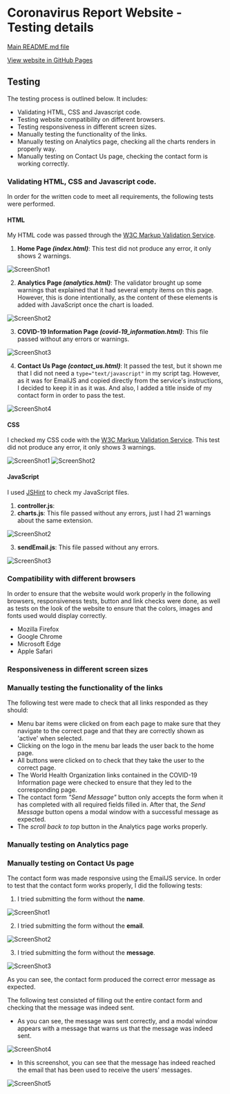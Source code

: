 # Coronavirus Report Website - Testing details

<a href="https://github.com/cotebarrientos/2nd-milestone-project-coronavirus-report/blob/master/README.md" target="_blank">Main README.md file</a>

<a href="https://cotebarrientos.github.io/2nd-milestone-project-coronavirus-report/" target="_blank">View website in GitHub Pages</a>

## Testing

The testing process is outlined below. It includes:

- Validating HTML, CSS and Javascript code.
- Testing website compatibility on different browsers.
- Testing responsiveness in different screen sizes.
- Manually testing the functionality of the links.
- Manually testing on Analytics page, checking all the charts renders in properly way.
- Manually testing on Contact Us page, checking the contact form is working correctly.

### Validating HTML, CSS and Javascript code.

In order for the written code to meet all requirements, the following tests were performed.

#### HTML

My HTML code was passed through the <a href="https://validator.w3.org/" target="_blank">W3C Markup Validation Service</a>. 

1. **Home Page *(index.html)***: This test did not produce any error, it only shows 2 warnings.

![ScreenShot1](/assets/testing-img/home-page-test.PNG)

2. **Analytics Page *(analytics.html)***: The validator brought up some warnings that explained that it had several empty items on this page. However, this is done intentionally, as the content of these elements is added with JavaScript once the chart is loaded. 

![ScreenShot2](/assets/testing-img/analytics-page-test.PNG)

3. **COVID-19 Information Page *(covid-19_information.html)***: This file passed without any errors or warnings.

![ScreenShot3](/assets/testing-img/covid-info-test.PNG)

4. **Contact Us Page *(contact_us.html)***: It passed the test, but it shown me that I did not need a `type="text/javascript"` in my script tag. However, as it was for EmailJS and copied directly from the service's instructions, I decided to keep it in as it was. And also, I added a title inside of my contact form in order to pass the test.

![ScreenShot4](/assets/testing-img/contact-page-test.PNG)

#### CSS

I checked my CSS code with the <a href="https://jigsaw.w3.org/css-validator/" target="_blank">W3C Markup Validation Service</a>. 
This test did not produce any error, it only shows 3 warnings.

![ScreenShot1](/assets/testing-img/style-css-test.PNG)
![ScreenShot2](/assets/testing-img/style-css-test2.PNG)

#### JavaScript

I used <a href="https://jshint.com/" target="_blank">JSHint</a> to check my JavaScript files.

1. **controller.js**:
2. **charts.js**: This file passed without any errors, just I had 21 warnings about the same extension.

![ScreenShot2](/assets/testing-img/charts-js-test.PNG)

3. **sendEmail.js**: This file passed without any errors.

![ScreenShot3](/assets/testing-img/sendEmail-js-test.PNG)

### Compatibility with different browsers

In order to ensure that the website would work properly in the following browsers, responsiveness tests, button and link checks were done, as well as tests on the look of the website to ensure that the colors, images and fonts used would display correctly.

- Mozilla Firefox
- Google Chrome
- Microsoft Edge
- Apple Safari

### Responsiveness in different screen sizes

### Manually testing the functionality of the links

The following test were made to check that all links responded as they should:

- Menu bar items were clicked on from each page to make sure that they navigate to the correct page and that they are correctly shown as 'active' when selected.
- Clicking on the logo in the menu bar leads the user back to the home page.
- All buttons were clicked on to check that they take the user to the correct page.
- The World Health Organization links contained in the COVID-19 Information page were checked to ensure that they led to the corresponding page.
- The contact form *"Send Message"* button only accepts the form when it has completed with all required fields filled in. After that, the *Send Message* button opens a modal window with a successful message as expected. 
- The *scroll back to top* button in the Analytics page works properly.

### Manually testing on Analytics page

### Manually testing on Contact Us page

The contact form was made responsive using the EmailJS service. In order to test that the contact form works properly, I did the following tests:

 1. I tried submitting the form without the **name**.

![ScreenShot1](/assets/testing-img/contact-form-test-1.png)

2. I tried submitting the form without the **email**.

![ScreenShot2](/assets/testing-img/contact-form-test-2.PNG)

3. I tried submitting the form without the **message**.

![ScreenShot3](/assets/testing-img/contact-form-test-3.png)

As you can see, the contact form produced the correct error message as expected.

The following test consisted of filling out the entire contact form and checking that the message was indeed sent.

-  As you can see, the message was sent correctly, and a modal window appears with a message that warns us that the message was indeed sent.

![ScreenShot4](/assets/testing-img/contact-form-test-4.png)

- In this screenshot, you can see that the message has indeed reached the email that has been used to receive the users' messages.

![ScreenShot5](/assets/testing-img/contact-form-test-5.png)